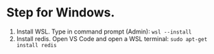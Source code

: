  # Step for Windows.
 1. Install WSL. Type in command prompt (Admin): `wsl --install`
 2. Install redis. Open VS Code and open a WSL terminal: `sudo apt-get install redis`
